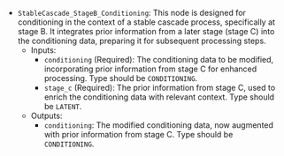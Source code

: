 - `StableCascade_StageB_Conditioning`: This node is designed for conditioning in the context of a stable cascade process, specifically at stage B. It integrates prior information from a later stage (stage C) into the conditioning data, preparing it for subsequent processing steps.
    - Inputs:
        - `conditioning` (Required): The conditioning data to be modified, incorporating prior information from stage C for enhanced processing. Type should be `CONDITIONING`.
        - `stage_c` (Required): The prior information from stage C, used to enrich the conditioning data with relevant context. Type should be `LATENT`.
    - Outputs:
        - `conditioning`: The modified conditioning data, now augmented with prior information from stage C. Type should be `CONDITIONING`.
